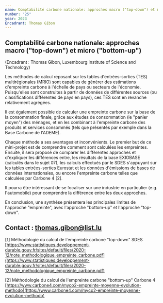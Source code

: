 ```yaml
---
name: Comptabilité carbone nationale: approches macro ("top-down") et micro ("bottom-up")
number: "25"
year: 2023
Encadrant: Thomas Gibon
---
```


## Comptabilité carbone nationale: approches macro ("top-down") et micro ("bottom-up")

(Encadrant : Thomas Gibon, Luxembourg Institute of Science and
Technology)

Les méthodes de calcul reposant sur les tables d'entrées-sorties (TES)
multirégionales (MRIO) sont capables de générer des estimations
d'empreinte carbone à l'échelle de pays ou secteurs de l'économie.
Puisqu'elles sont construites à partir de données de différentes sources
(ou classifications différentes de pays en pays), ces TES sont en
revanche relativement agrégées.

Il est également possible de calculer une empreinte carbone sur la base
de la consommation finale, grâce aux études de consommation (le "panier
moyen") des ménages, et en les combinant à l'empreinte carbone des
produits et services consommés (tels que présentés par exemple dans la
Base Carbone de l'ADEME).

Chaque méthode a ses avantages et inconvénients. Le premier but de ce
mini-projet est de comprendre comment sont calculées les empreintes.
Ensuite, il sera proposé de comparer les différentes approches et
d'expliquer les différences entre, les résultats de la base EXIOBASE
(calculés dans le sujet 07), les calculs effectués par le SDES
s'appuyant sur les tables entrées-sorties Eurostat et les données
d'émissions de bases de données internationales, ou encore l'empreinte
carbone telles que calculées par Carbone 4 \[2\].

Il pourra être intéressant de se focaliser sur une industrie en
particulier (e.g. l'automobile) pour comprendre la différence entre les
deux approches.

En conclusion, une synthèse présentera les principales limites de
l'approche "empreinte", avec l'approche "bottom-up" et l'approche
"top-down".

## Contact : [thomas.gibon\@list.lu](mailto:thomas.gibon@list.lu)

\[1\] Méthodologie du calcul de l'empreinte carbone "top-down" SDES
[https://www.statistiques.developpement-durable.gouv.fr/sites/default/files/2020-12/note_methodologique_empreinte_carbone.pdf](https://www.statistiques.developpement-durable.gouv.fr/sites/default/files/2020-12/note_methodologique_empreinte_carbone.pdf)

\[2\] Méthodologie du calcul de l'empreinte carbone "bottom-up" Carbone 4
[https://www.carbone4.com/myco2-empreinte-moyenne-evolution-methodo](https://www.carbone4.com/myco2-empreinte-moyenne-evolution-methodo)
